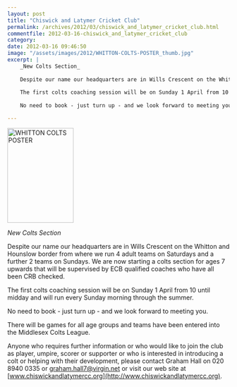 ```yaml
---
layout: post
title: "Chiswick and Latymer Cricket Club"
permalink: /archives/2012/03/chiswick_and_latymer_cricket_club.html
commentfile: 2012-03-16-chiswick_and_latymer_cricket_club
category: 
date: 2012-03-16 09:46:50
image: "/assets/images/2012/WHITTON-COLTS-POSTER_thumb.jpg"
excerpt: |
    _New Colts Section_
    
    Despite our name our headquarters are in Wills Crescent on the Whitton and Hounslow border from where we run 4 adult teams on Saturdays and a further 2 teams on Sundays. We are now starting a colts section for ages 7 upwards that will be supervised by ECB qualified coaches who have all been CRB checked.
    
    The first colts coaching session will be on Sunday 1 April from 10 until midday and will run every Sunday morning through the summer.
    
    No need to book - just turn up - and we look forward to meeting you.

---
```


<a href="/assets/images/2012/WHITTON-COLTS-POSTER.jpg" title="See larger version of - WHITTON COLTS POSTER"><img src="/assets/images/2012/WHITTON-COLTS-POSTER_thumb.jpg" width="150" height="215" alt="WHITTON COLTS POSTER" class="photo right" /></a>

*New Colts Section*

Despite our name our headquarters are in Wills Crescent on the Whitton and Hounslow border from where we run 4 adult teams on Saturdays and a further 2 teams on Sundays. We are now starting a colts section for ages 7 upwards that will be supervised by ECB qualified coaches who have all been CRB checked.

The first colts coaching session will be on Sunday 1 April from 10 until midday and will run every Sunday morning through the summer.

No need to book - just turn up - and we look forward to meeting you.

There will be games for all age groups and teams have been entered into the Middlesex Colts League.

Anyone who requires further information or who would like to join the club as player, umpire, scorer or supporter or who is interested in introducing a colt or helping with their development, please contact Graham Hall on 020 8940 0335 or <graham.hall7@virgin.net> or visit our web site at [www.chiswickandlatymercc.org](http://www.chiswickandlatymercc.org).
